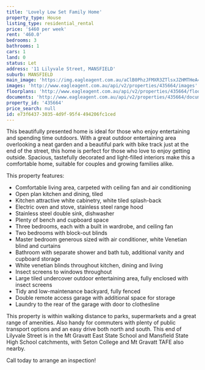 ```yaml
---
title: 'Lovely Low Set Family Home'
property_type: House
listing_type: residential_rental
price: '$460 per week'
rent: '460.0'
bedrooms: 3
bathrooms: 1
cars: 1
land: 0
status: Let
address: '11 Lilyvale Street, MANSFIELD'
suburb: MANSFIELD
main_image: 'https://img.eagleagent.com.au/aClB0PhzJFMXR3ZTlsxJZHMTHeA=/1280x854/smart/https://s3-us-west-2.amazonaws.com/eagleagent-orig/images/6826548/418408458-image-M.jpg'
images: 'http://www.eagleagent.com.au/api/v2/properties/435664/images'
floorplans: 'http://www.eagleagent.com.au/api/v2/properties/435664/floorplans'
documents: 'http://www.eagleagent.com.au/api/v2/properties/435664/documents'
property_id: '435664'
price_search: null
id: e73f6437-3035-4d9f-95f4-494206fc1ced
---
```

This beautifully presented home is ideal for those who enjoy entertaining and spending time outdoors. With a great outdoor entertaining area overlooking a neat garden and a beautiful park with bike track just at the end of the street, this home is perfect for those who love to enjoy getting outside. Spacious, tastefully decorated and light-filled interiors make this a comfortable home, suitable for couples and growing families alike.

This property features:

*  Comfortable living area, carpeted with ceiling fan and air conditioning
*  Open plan kitchen and dining, tiled
*  Kitchen attractive white cabinetry, white tiled splash-back
*  Electric oven and stove, stainless steel range hood
*  Stainless steel double sink, dishwasher
*  Plenty of bench and cupboard space
*  Three bedrooms, each with a built in wardrobe, and ceiling fan
*  Two bedrooms with block-out blinds
*  Master bedroom generous sized with air conditioner, white Venetian blind and curtains
*  Bathroom with separate shower and bath tub, additional vanity and cupboard storage
*  White venetian blinds throughout kitchen, dining and living
*  Insect screens to windows throughout
*  Large tiled undercover outdoor entertaining area, fully enclosed with insect screens
*  Tidy and low-maintenance backyard, fully fenced
*  Double remote access garage with additional space for storage
*  Laundry to the rear of the garage with door to clothesline

This property is within walking distance to parks, supermarkets and a great range of amenities. Also handy for commuters with plenty of public transport options and an easy drive both north and south. This end of Lilyvale Street is in the Mt Gravatt East State School and Mansfield State High School catchments, with Seton College and Mt Gravatt TAFE also nearby.

Call today to arrange an inspection!